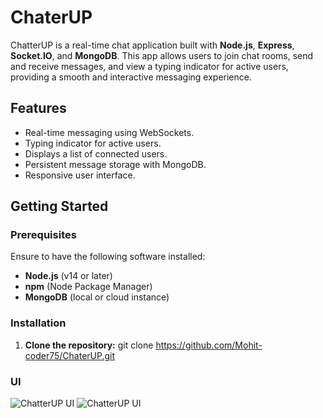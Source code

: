 # ChaterUP

ChatterUP is a real-time chat application built with **Node.js**, **Express**, **Socket.IO**, and **MongoDB**. This app allows users to join chat rooms, send and receive messages, and view a typing indicator for active users, providing a smooth and interactive messaging experience.

## Features

- Real-time messaging using WebSockets.
- Typing indicator for active users.
- Displays a list of connected users.
- Persistent message storage with MongoDB.
- Responsive user interface.

## Getting Started

### Prerequisites

Ensure to have the following software installed:

- **Node.js** (v14 or later)
- **npm** (Node Package Manager)
- **MongoDB** (local or cloud instance)

### Installation

1. **Clone the repository:**
   git clone https://github.com/Mohit-coder75/ChaterUP.git


### UI
![ChatterUP UI](./images/UI.png "ChatterUP In Action")
![ChatterUP UI](./images/UI2.png "ChatterUP In Action")